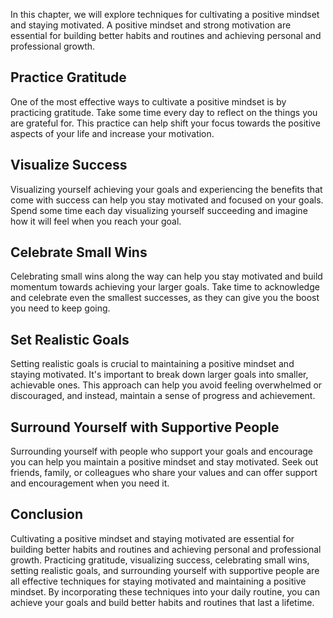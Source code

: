 
In this chapter, we will explore techniques for cultivating a positive mindset and staying motivated. A positive mindset and strong motivation are essential for building better habits and routines and achieving personal and professional growth.

Practice Gratitude
------------------

One of the most effective ways to cultivate a positive mindset is by practicing gratitude. Take some time every day to reflect on the things you are grateful for. This practice can help shift your focus towards the positive aspects of your life and increase your motivation.

Visualize Success
-----------------

Visualizing yourself achieving your goals and experiencing the benefits that come with success can help you stay motivated and focused on your goals. Spend some time each day visualizing yourself succeeding and imagine how it will feel when you reach your goal.

Celebrate Small Wins
--------------------

Celebrating small wins along the way can help you stay motivated and build momentum towards achieving your larger goals. Take time to acknowledge and celebrate even the smallest successes, as they can give you the boost you need to keep going.

Set Realistic Goals
-------------------

Setting realistic goals is crucial to maintaining a positive mindset and staying motivated. It's important to break down larger goals into smaller, achievable ones. This approach can help you avoid feeling overwhelmed or discouraged, and instead, maintain a sense of progress and achievement.

Surround Yourself with Supportive People
----------------------------------------

Surrounding yourself with people who support your goals and encourage you can help you maintain a positive mindset and stay motivated. Seek out friends, family, or colleagues who share your values and can offer support and encouragement when you need it.

Conclusion
----------

Cultivating a positive mindset and staying motivated are essential for building better habits and routines and achieving personal and professional growth. Practicing gratitude, visualizing success, celebrating small wins, setting realistic goals, and surrounding yourself with supportive people are all effective techniques for staying motivated and maintaining a positive mindset. By incorporating these techniques into your daily routine, you can achieve your goals and build better habits and routines that last a lifetime.

